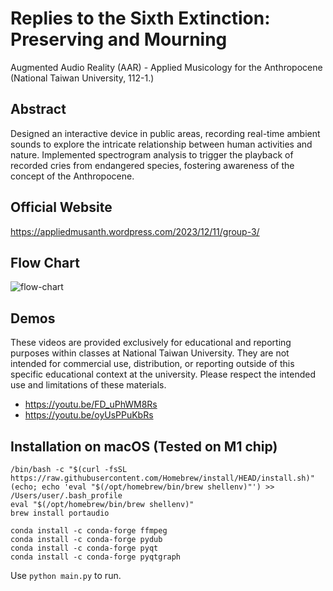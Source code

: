 # Replies to the Sixth Extinction: Preserving and Mourning
Augmented Audio Reality (AAR) - Applied Musicology for the Anthropocene (National Taiwan University, 112-1.)


## Abstract
Designed an interactive device in public areas, recording real-time ambient sounds to explore the intricate relationship between human activities and nature. Implemented spectrogram analysis to trigger the playback of recorded cries from endangered species, fostering awareness of the concept of the Anthropocene.

## Official Website
https://appliedmusanth.wordpress.com/2023/12/11/group-3/

## Flow Chart
![flow-chart](https://github.com/Zen-Tsai/Musicology/blob/main/flow-chart.jpg?raw=true)

## Demos
These videos are provided exclusively for educational and reporting purposes within classes at National Taiwan University. They are not intended for commercial use, distribution, or reporting outside of this specific educational context at the university. Please respect the intended use and limitations of these materials.

- https://youtu.be/FD_uPhWM8Rs
- https://youtu.be/oyUsPPuKbRs

## Installation on macOS (Tested on M1 chip)

```
/bin/bash -c "$(curl -fsSL https://raw.githubusercontent.com/Homebrew/install/HEAD/install.sh)"
(echo; echo 'eval "$(/opt/homebrew/bin/brew shellenv)"') >> /Users/user/.bash_profile
eval "$(/opt/homebrew/bin/brew shellenv)"
brew install portaudio

conda install -c conda-forge ffmpeg
conda install -c conda-forge pydub
conda install -c conda-forge pyqt
conda install -c conda-forge pyqtgraph
```

Use `python main.py` to run.
